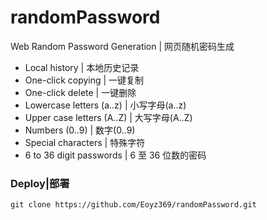 # randomPassword
Web Random Password Generation | 网页随机密码生成   

- Local history | 本地历史记录
- One-click copying | 一键复制
- One-click delete | 一键删除
- Lowercase letters (a..z) | 小写字母(a..z)
- Upper case letters (A..Z) | 大写字母(A..Z) 
- Numbers (0..9) | 数字(0..9)
- Special characters | 特殊字符
-  6 to 36 digit passwords | 6 至 36 位数的密码

### Deploy|部署
```
git clone https://github.com/Eoyz369/randomPassword.git
```
